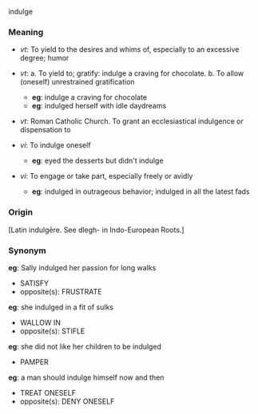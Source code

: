 indulge
### Meaning
+ _vt_: To yield to the desires and whims of, especially to an excessive degree; humor
+ _vt_:
   a. To yield to; gratify:
      indulge a craving for chocolate.
   b. To allow (oneself) unrestrained gratification
    + __eg__: indulge a craving for chocolate
    + __eg__: indulged herself with idle daydreams
+ _vt_: Roman Catholic Church. To grant an ecclesiastical indulgence or dispensation to

+ _vi_: To indulge oneself
    + __eg__: eyed the desserts but didn't indulge
+ _vi_: To engage or take part, especially freely or avidly
    + __eg__: indulged in outrageous behavior; indulged in all the latest fads

### Origin

[Latin indulgēre. See dlegh- in Indo-European Roots.]

### Synonym

__eg__: Sally indulged her passion for long walks

+ SATISFY
+ opposite(s): FRUSTRATE


__eg__: she indulged in a fit of sulks

+ WALLOW IN
+ opposite(s): STIFLE


__eg__: she did not like her children to be indulged

+ PAMPER


__eg__: a man should indulge himself now and then

+ TREAT ONESELF
+ opposite(s): DENY ONESELF


